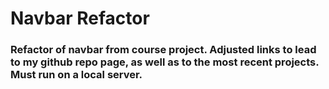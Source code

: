 # Navbar Refactor

### Refactor of navbar from course project. Adjusted links to lead to my github repo page, as well as to the most recent projects. Must run on a local server.
